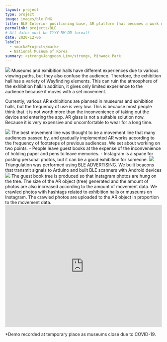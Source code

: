 ```yaml
---
layout: project
type: project
image: images/ble.PNG
title: BLE Interior positioning base, AR platform that becomes a work of Art
permalink: projects/BLE
# All dates must be YYYY-MM-DD format!
date: 2020-12-06
labels:
  - <mark>Project</mark>
  - National Museum of Korea
summary: <strong>Jongyoon Lim</strong>, Minwook Park
---
```


<img class="ui image" src="https://user-images.githubusercontent.com/55519519/169964567-45172479-6606-4e0d-a6ce-49880880754c.png">
Museums and exhibition halls have different experiences due to various viewing paths, but they also confuse the audience. Therefore, the exhibition hall has a variety of Wayfinding elements. This can ruin the atmosphere of the exhibition hall.In addition, it gives only limited experience to the audience because it moves with a set movement.

Currently, various AR exhibitions are planned in museums and exhibition halls, but the frequency of use is very low. This is because most people think that it is not worth more than the inconvenience of taking out the device and entering the app. AR glass is not a suitable solution now. Because it is very expensive and uncomfortable to wear for a long time.

<img class="ui image" src="https://user-images.githubusercontent.com/55519519/169965061-7edaf2f8-bde0-446e-ba5e-eaf77ab041c1.png">
The best movement line was thought to be a movement line that many audiences passed by, and gradually implemented AR works according to the frequency of footsteps of previous audiences. We set about working on two points.
- People leave guest books at the expense of the inconvenience of holding paper and pens to leave memories.
- Instagram is a space for posting personal photos, but it can be a good exhibition for someone.

<img class="ui image" src="https://user-images.githubusercontent.com/55519519/169963139-d175ae9f-1e99-437e-8ec0-62884c9620ce.png">
Triangulation was performed using BLE ADVERTISING. We built beacons that transmit signals to Arduino and built BLE scanners with Android devices

<img class="ui image" src="https://user-images.githubusercontent.com/55519519/169965258-c70cc2a8-b139-4d13-926e-34eabf4dd35f.png">
The guest book tree is produced so that Instagram photos are hung on the tree. The size of the AR object (tree) generated and the amount of photos are also increased according to the amount of movement data. We crawled photos with hashtags related to exhibition halls or museums on Instagram. The crawled photos are uploaded to the AR object in proportion to the movement data.

<br>
<iframe width="100%" height="394" src="https://www.youtube.com/embed/EeVNgkGrr6k" title="YouTube video player" frameborder="0" allow="accelerometer; autoplay; clipboard-write; encrypted-media; gyroscope; picture-in-picture" allowfullscreen></iframe>

*Demo recorded at temporary place as museums close due to COVID-19.
<br><br><br><br><br><br><br>

